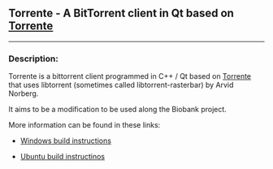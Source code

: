 Torrente - A BitTorrent client in Qt based on [Torrente](https://github.com/torrente/Torrente)
------------------------------------------

********************************

### Description:
Torrente is a bittorrent client programmed in C++ / Qt based on [Torrente](https://github.com/torrente/Torrente) that uses
libtorrent (sometimes called libtorrent-rasterbar) by Arvid Norberg.

It aims to be a modification to be used along the Biobank project.

More information can be found in these links:

- [Windows build instructions](https://github.com/amazon-biobank/Torrente/wiki/Windows-build-instructions)

- [Ubuntu build instructinos](https://github.com/amazon-biobank/Torrente/wiki/Ubuntu-Debian-build-instructions)
